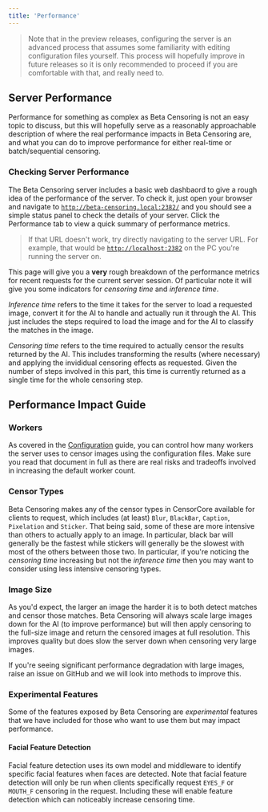 ```yaml
---
title: 'Performance'
---
```


> Note that in the preview releases, configuring the server is an advanced process that assumes some familiarity with editing configuration files yourself.
> This process will hopefully improve in future releases so it is only recommended to proceed if you are comfortable with that, and really need to.

## Server Performance

Performance for something as complex as Beta Censoring is not an easy topic to discuss, but this will hopefully serve as a reasonably approachable description of where the real performance impacts in Beta Censoring are, and what you can do to improve performance for either real-time or batch/sequential censoring.

### Checking Server Performance

The Beta Censoring server includes a basic web dashbaord to give a rough idea of the performance of the server. To check it, just open your browser and navigate to [`http://beta-censoring.local:2382/`](http://beta-censoring.local:2382/) and you should see a simple status panel to check the details of your server. Click the Performance tab to view a quick summary of performance metrics.

> If that URL doesn't work, try directly navigating to the server URL. For example, that would be [`http://localhost:2382`](http://localhost:2382) on the PC you're running the server on.

This page will give you a **very** rough breakdown of the performance metrics for recent requests for the current server session. Of particular note it will give you some indicators for _censoring time_ and _inference time_.

_Inference time_ refers to the time it takes for the server to load a requested image, convert it for the AI to handle and actually run it through the AI. This just includes the steps required to load the image and for the AI to classify the matches in the image.

_Censoring time_ refers to the time required to actually censor the results returned by the AI. This includes transforming the results (where necessary) and applying the invididual censoring effects as requested. Given the number of steps involved in this part, this time is currently returned as a single time for the whole censoring step.

## Performance Impact Guide

### Workers

As covered in the [Configuration](./configuration.md) guide, you can control how many workers the server uses to censor images using the configuration files. Make sure you read that document in full as there are real risks and tradeoffs involved in increasing the default worker count.

### Censor Types

Beta Censoring makes any of the censor types in CensorCore available for clients to request, which includes (at least) `Blur`, `BlackBar`, `Caption`, `Pixelation` and `Sticker`. That being said, some of these are more intensive than others to actually apply to an image. In particular, black bar will generally be the fastest while stickers will generally be the slowest with most of the others between those two. In particular, if you're noticing the _censoring time_ increasing but not the _inference time_ then you may want to consider using less intensive censoring types.

### Image Size

As you'd expect, the larger an image the harder it is to both detect matches and censor those matches. Beta Censoring will always scale large images down for the AI (to improve performance) but will then apply censoring to the full-size image and return the censored images at full resolution. This improves quality but does slow the server down when censoring very large images.

If you're seeing significant performance degradation with large images, raise an issue on GitHub and we will look into methods to improve this.

### Experimental Features

Some of the features exposed by Beta Censoring are *experimental* features that we have included for those who want to use them but may impact performance.

#### Facial Feature Detection

Facial feature detection uses its own model and middleware to identify specific facial features when faces are detected. Note that facial feature detection will only be run when clients specifically request `EYES_F` or `MOUTH_F` censoring in the request. Including these will enable feature detection which can noticeably increase censoring time.